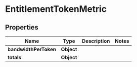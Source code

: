 
# EntitlementTokenMetric

## Properties
Name | Type | Description | Notes
------------ | ------------- | ------------- | -------------
**bandwidthPerToken** | **Object** |  | 
**totals** | **Object** |  | 



